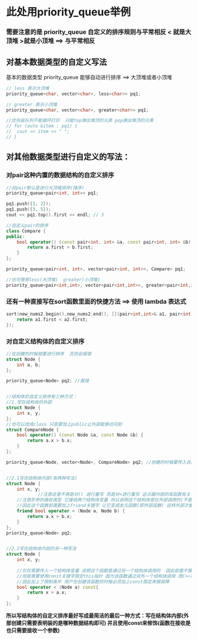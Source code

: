 

# 此处用priority_queue举例

### 需要注意的是 priority_queue 自定义的排序规则与平常相反  < 就是大顶堆    >就是小顶堆  ==>  与平常相反



## 对基本数据类型的自定义写法

基本的数据类型 priority_queue 能够自动进行排序 ==>  大顶堆或者小顶堆

```c++
// less 表示大顶堆
priority_queue<char, vector<char>, less<char>> pq1;

// greater 表示小顶堆
priority_queue<char, vector<char>, greater<char>> pq1;

//优先级队列不能循环打印  只能top弹出堆顶的元素 pop弹出堆顶的元素
// for (auto &item : pq1) {
// 	cout << item << " ";
// }
```



## 对其他数据类型进行自定义的写法：

### 对pair这种内置的数据结构的自定义排序

```c++
//对pair默认是进行大顶堆排序(降序)
priority_queue<pair<int, int>> pq1;

pq1.push({1, 2});
pq1.push({3, 5});
cout << pq1.top().first << endl; // 3

//自定义pair的排序
class Compare {
public:
	bool operator() (const pair<int, int> &a, const pair<int, int> &b) {
		return a.first > b.first;
	}
};

priority_queue<pair<int, int>, vector<pair<int, int>>, Compare> pq1;

//也可使用less(大顶堆)  greater(小顶堆)
priority_queue<pair<int,int>, vector<pair<int,int>>, greater<pair<int,int>>> pq;
```

### 还有一种直接写在sort函数里面的快捷方法 ==>  使用 lambda 表达式

```c++
sort(new_nums2.begin(),new_nums2.end(), [](pair<int,int>& a1, pair<int,int>& a2){
    return a1.first < a2.first;
});
```



### 对自定义结构体的自定义排序

```c++
//在创建的时候就要进行排序  否则会报错
struct Node {
	int a, b;
};

priority_queue<Node> pq2; //报错 


//结构体的自定义排序有三种方式：
//1.写在结构体的外部
struct Node {
	int x, y;
};
//也可以改成class 只是要加上public让外部能够访问到
struct CompareNode {
	bool operator() (const Node &a, const Node &b) {
		return a.x > b.x;
	}
};

priority_queue<Node, vector<Node>, CompareNode> pq2; //创建的时候要传入自定义的排序方式


//2.1写在结构体内部(有两种写法)
struct Node {
	int x, y;
			//注意这里不再是对() 进行重写 而是对<进行重写 这点跟内部的库函数有关 需要硬记
    //注意形参的接收类型 它接收两个结构体变量 所以说明这个结构体是在外部调用的(不是通过对象调用)  才能传入两个结构体变量
    //因此这个函数前面要加上friend关键字 让它变成友元函数(即外部函数) 这样外部才能成功调用
	friend bool operator < (Node a, Node b) {
		return a.x > b.x;
	}
};
priority_queue<Node> pq2;


//2.2写在结构体内部的另一种写法
struct Node {
	int x, y;
	
    //仅仅需要传入一个结构体变量 说明这个函数是通过另一个结构体调用的  因此前面不需要加friend关键字
    //但是需要使用const关键字限定this指针 因为该函数通过另外一个结构体调用 而C++规定了重写排序方法的函数不能更改对象中的属性
    //因此加上了限制条件 用户在创建该函数的时候必须加上const限定来做保障
	bool operator < (Node a) const{
		return x > a.x;
	}
};
```

**所以写结构体的自定义排序最好写成最简洁的最后一种方式：写在结构体内部(外部创建只需要表明装的是哪种数据结构即可)   并且使用const来修饰(函数在接收是也只需要接收一个参数)**

